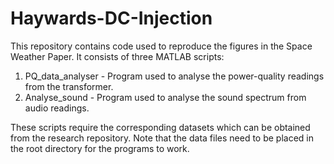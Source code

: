 # Haywards-DC-Injection
This repository contains code used to reproduce the figures in the Space Weather Paper. 
It consists of three MATLAB scripts:
1) PQ_data_analyser - Program used to analyse the power-quality readings from the transformer.
2) Analyse_sound - Program used to analyse the sound spectrum from audio readings.

These scripts require the corresponding datasets which can be obtained from the research repository. Note that the data files need to be placed in the root directory for the programs to work.

